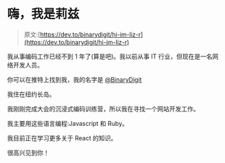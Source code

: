 # 嗨，我是莉兹

> 原文:[https://dev.to/binarydigit/hi-im-liz-r](https://dev.to/binarydigit/hi-im-liz-r)

我从事编码工作已经不到 1 年了(算是吧)。我以前从事 IT 行业，但现在是一名网络开发人员。

你可以在推特上找到我，我的名字是 [@BinaryDigit](https://twitter.com/BinaryDigit)

我住在纽约长岛。

我刚刚完成大会的沉浸式编码训练营，所以我在寻找一个网站开发工作。

我主要用这些语言编程:Javascript 和 Ruby。

我目前正在学习更多关于 React 的知识。

很高兴见到你！